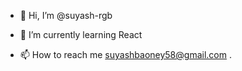 - 👋 Hi, I’m @suyash-rgb

- 🌱 I’m currently learning React

- 📫 How to reach me suyashbaoney58@gmail.com
.

<!---
suyash-rgb/suyash-rgb is a ✨ special ✨ repository because its `README.md` (this file) appears on your GitHub profile.
You can click the Preview link to take a look at your changes.
--->
